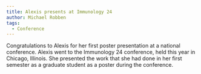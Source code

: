 ```yaml
---
title: Alexis presents at Immunology 24
author: Michael Robben
tags:
  - Conference
---
```

Congratulations to Alexis for her first poster presentation at a national conference. Alexis went to the Immunology 24 conference, held this year in Chicago, Illinois. She presented the work that she had done in her first semester as a graduate student as a poster during the conference.  
